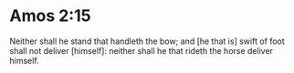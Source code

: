 # Amos 2:15

Neither shall he stand that handleth the bow; and [he that is] swift of foot shall not deliver [himself]: neither shall he that rideth the horse deliver himself.